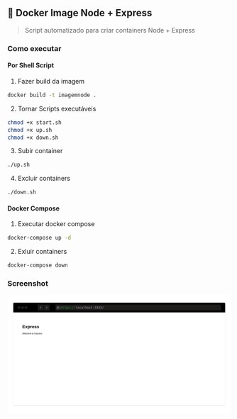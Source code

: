 ## :whale: Docker Image Node + Express
> Script automatizado para criar containers Node + Express

### Como executar
#### Por Shell Script
1. Fazer build da imagem
```sh
docker build -t imagemnode .
```

2. Tornar Scripts executáveis
```sh
chmod +x start.sh
chmod +x up.sh
chmod +x down.sh
```

3. Subir container
```sh
./up.sh
```

4. Excluir containers
```sh
./down.sh
```

#### Docker Compose
1. Executar docker compose
```sh
docker-compose up -d
```

2. Exluir containers
```sh
docker-compose down
```

### Screenshot
![](.github/express.png)